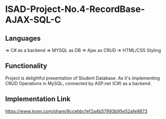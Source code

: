 # ISAD-Project-No.4-RecordBase-AJAX-SQL-C

## Languages
=> C# as a backend 
=> MYSQL as DB
=> Ajax as CRUD 
=> HTML/CSS Styling

## Functionality
Project is delightful presentation of Student Database. As it's implementing CRUD Operations in MySQL, connected by ASP.net (C#) as a backend.

## Implementation Link
https://www.loom.com/share/8ccebbc1ef2a4b57993b95e52afe9873
